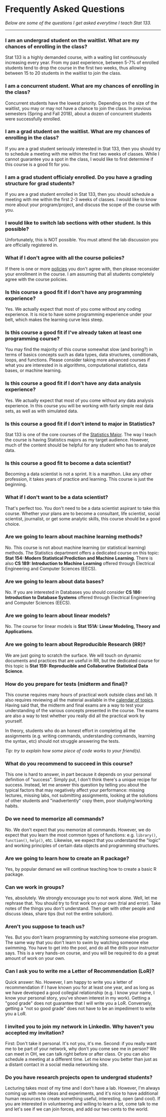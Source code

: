 # Frequently Asked Questions

_Below are some of the questions I get asked everytime I teach Stat 133._

-----

### I am an undergrad student on the waitlist. What are my chances of enrolling in the class?

Stat 133 is a highly demanded course, with a waiting list continuously increasing every year. From my past experience, between 5-7% of enrolled students tend to drop the course in the first two weeks, thus allowing between 15 to 20 students in the waitlist to join the class.


### I am a concurrent student. What are my chances of enrolling in the class?

Concurrent students have the lowest priority. Depending on the size of the waitlist, you may or may not have a chance to join the class. In previous semesters (Spring and Fall 2018), about a dozen of concurrent students were successfully enrolled.


### I am a grad student on the waitlist. What are my chances of enrolling in the class?

If you are a grad student seriously interested in Stat 133, then you should try to schedule a meeting with me within the first two weeks of classes. While I cannot guarantee you a spot in the class, I would like to first determine if this course is a good fit for you. 


### I am a grad student officialy enrolled. Do you have a grading structure for grad students?

If you are a grad student enrolled in Stat 133, then you should schedule a meeting with me within the first 2-3 weeks of classes. I would like to know more about your program/project, and discuss the scope of the course with you. 


### I would like to switch lab sections with other student. Is this possible?

Unfortunately, this is NOT possible. You must attend the lab discussion 
you are officially registered in.


### What if I don't agree with all the course policies?

If there is one or more [policies](policies.md) you don't agree with, then 
please reconsider your enrollment in the course. I am assuming that all 
students completely agree with the course policies.


### Is this course a good fit if I don't have any programming experience?

Yes. We actually expect that most of you come without any coding experience.
It is nice to have some programming experience under your belt, which makes 
the learning curve less steep.


### Is this course a good fit if I've already taken at least one programming course?

You may find the majority of this course somewhat slow (and boring?) in terms 
of basics concepts such as data types, data structures, conditionals, loops, 
and functions. Please consider taking more advanced courses if what you are 
interested in is algorithms, computational statistics, data bases, or machine learning.


### Is this course a good fit if I don't have any data analysis experience?

Yes. We actually expect that most of you come without any data analysis experience. In this course you will be working with fairly simple real data sets, as well as with simulated data.


### Is this course a good fit if I don't intend to major in Statistics?

Stat 133 is one of the core courses of the [Statistics Major](http://statistics.berkeley.edu/programs/undergrad/major). The way I teach the course is having Statistics majors as my target audience. However, much of the content should be helpful for any student who has to analyze data.


### Is this course a good fit to become a data scientist?

Becoming a data scientist is not a sprint. It is a marathon. Like any other 
profession, it takes years of practice and learning. This course is just the beginning.


### What if I don't want to be a data scientist?

That's perfect too. You don't need to be a data scientist aspirant to take this course. Whether your plans are to become a consultant, life scientist, social scientist, journalist, or get some analytic skills, this course should be a good choice.


### Are we going to learn about machine learning methods?

No. This course is not about machine learning (or statistical learning) methods.
The Statistics department offers a dedicated course on this topic: 
__Stat 154: Modern Statistical Prediction and Machine Learning__.
There is also __CS 189: Introduction to Machine Learning__ offered through 
Electrical Engineering and Computer Sciences (EECS).


### Are we going to learn about data bases?

No. If you are interested in Databases you should consider 
__CS 186: Introduction to Database Systems__ offered through 
Electrical Engineering and Computer Sciences (EECS).


### Are we going to learn about linear models?

No. The course for linear models is __Stat 151A: Linear Modeling, Theory and Applications__.


### Are we going to learn about Reproducible Research (RR)?

We are just going to scratch the surface. We will touch on dynamic documents and 
practices that are useful in RR, but the dedicated course for this topic is 
__Stat 159: Reproducible and Collaborative Statistical Data Science__.


### How do you prepare for tests (midterm and final)?

This course requires many hours of practical work outside class and lab. It also requires reviewing all the material available in the [calendar of topics](../../). Having said that, the midterm and final exams are a way to test your understanding of the various concepts presented in the course. The exams are also a way to test whether you really did all the practical work by yourself.

In theory, students who do an honest effort in completing all the assignments (e.g. writing commands, understanding commands, learning the syntax, etc) should not struggle answering the tests.

_Tip: try to explain how some piece of code works to your friend(s)._


### What do you recommend to succeed in this course?

This one is hard to answer, in part because it depends on your personal definition of "success". Simply put, I don't think there's a unique recipe for success. Instead, let me answer this question by telling you about the typical factors that may negatively affect your performance: missing lectures, missing labs, not submitting assignments, looking at the solutions of other students and "inadvertently" copy them, poor studying/working habits.


### Do we need to memorize all commands?

No. We don't expect that you memorize all commands. However, we do expect that 
you learn the most common types of functions: e.g. `library()`, `function()`, `help()`, etc. Likewise, we expect that you understand the "logic" and working principles of certain data objects and programming structures.


### Are we going to learn how to create an R package?

Yes, by popular demand we will continue teaching how to create a basic R package.


### Can we work in groups?

Yes, absolutely. We strongly encourage you to not work alone. Well, let me rephrase that. You should try to first work on your own (trial and error). Take notes of the things you don't understand. Then get with other people and discuss ideas, share tips (but not the entire solution). 


### Aren't you suppose to teach us?

Yes. But you don't learn programming by watching someone else program.
The same way that you don't learn to swim by watching someone else swimming.
You have to get into the pool, and do all the drills your instructor says.
This is a very hands-on course, and you will be required to do a great amount
of work on your own.


### Can I ask you to write me a Letter of Recommendation (LoR)?

Quick answer: No. However, I am happy to write you a letter of recommendation 
if I have known you for at least one year, and as long as we have developed 
a good collegial relationship (e.g. I know your name, I know your personal story, 
you've shown interest in my work).
Getting a "good grade" does not guarantee that I will write you a LoR. Conversely,
getting a "not so good grade" does not have to be an impediment to write you a LoR.


### I invited you to join my network in LinkedIn. Why haven't you accepted my invitation?

First: Don't take it personal. It's not you, it's me. Second: if you really 
want me to be part of your network, why don't you come see me in person? 
We can meet in OH, we can talk right before or after class. Or you can also
schedule a meeting at a different time. Let me know you better than just as 
a distant contact in a social media networking site.


### Do you have research projects open to undergrad students?

Lecturing takes most of my time and I don't have a lab. However, I'm always coming up with new ideas and experiments, and it's nice to have additional human resources to create something useful, interesting, open (and cool). If you are 
interested in volunteering and willing to learn a lot, come talk to me and 
let's see if we can join forces, and add our two cents to the world.

